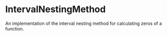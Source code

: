 # IntervalNestingMethod
An implementation of the interval nesting method for calculating zeros of a function.
